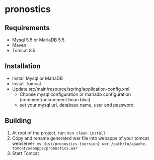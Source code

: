 # pronostics

## Requirements

* Mysql 5.5 or MariaDB 5.5
* Maven
* Tomcat 8.5

## Installation

* Install Mysql or MariaDB
* Install Tomcat
* Update src/main/resource/spring/application-config.xml
  * Choose mysql configuration or mariadb configuration (comment/uncomment bean bloc)
  * set your mysql url, database name, user and password

## Building

1. At root of the project, run: `mvn clean install`
2. Copy and rename generated war file into webapps of your tomcat webserver: 
`mv dist/pronostics-{version}.war /path/to/apache-tomcat/webapps/pronostics.war`
3. Start Tomcat
